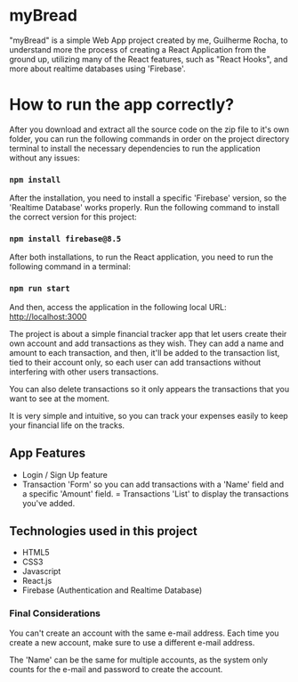 # myBread

"myBread" is a simple Web App project created by me, Guilherme Rocha, to understand more the process of creating a React Application from the ground up, utilizing many of the React features, such as "React Hooks", and more about realtime databases using 'Firebase'.

# How to run the app correctly?

After you download and extract all the source code on the zip file to it's own folder, you can run the following commands in order on the project directory terminal to install the necessary dependencies to run the application without any issues:

### `npm install`

After the installation, you need to install a specific 'Firebase' version, so the 'Realtime Database' works properly.
Run the following command to install the correct version for this project:

### `npm install firebase@8.5`

After both installations, to run the React application, you need to run the following command in a terminal:

### `npm run start`

And then, access the application in the following local URL:
[http://localhost:3000](http://localhost:3000)

The project is about a simple financial tracker app that let users create their own account and add transactions as they wish. They can add a name and amount to each transaction, and then, it'll be added to the transaction list, tied to their account only, so each user can add transactions without interfering with other users transactions.

You can also delete transactions so it only appears the transactions that you want to see at the moment.

It is very simple and intuitive, so you can track your expenses easily to keep your financial life on the tracks.

## App Features

- Login / Sign Up feature
- Transaction 'Form' so you can add transactions with a 'Name' field and a specific 'Amount' field.
= Transactions 'List' to display the transactions you've added.

## Technologies used in this project

- HTML5
- CSS3
- Javascript
- React.js
- Firebase (Authentication and Realtime Database)

### Final Considerations

You can't create an account with the same e-mail address. Each time you create a new account, make sure to use a different e-mail address.

The 'Name' can be the same for multiple accounts, as the system only counts for the e-mail and password to create the account.